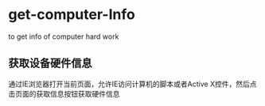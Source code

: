 # get-computer-Info
to get info of computer hard work

## 获取设备硬件信息

   通过IE浏览器打开当前页面，允许IE访问计算机的脚本或者Active X控件，然后点击页面的获取信息按钮获取硬件信息
